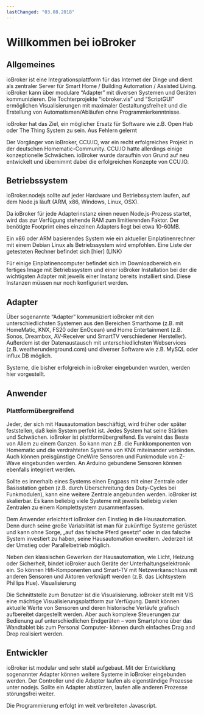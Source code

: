 ```yaml
---
lastChanged: "03.08.2018"
---
```


# Willkommen bei ioBroker

## Allgemeines

ioBroker ist eine Integrationsplattform für das Internet der Dinge und dient als zentraler Server für Smart Home / Building Automation / Assisted Living. ioBroker kann über modulare “Adapter” mit diversen Systemen und Geräten kommunizieren. Die Tochterprojekte “iobroker.vis” und “ScriptGUI” ermöglichen Visualisierungen mit maximaler Gestaltungsfreiheit und die Erstellung von Automatismen/Abläufen ohne Programmierkenntnisse.

ioBroker hat das Ziel, ein möglicher Ersatz für Software wie z.B. Open Hab oder The Thing System zu sein.
Aus Fehlern gelernt

Der Vorgänger von ioBroker, CCU.IO, war ein recht erfolgreiches Projekt in der deutschen Homematic-Community. CCU.IO hatte allerdings einige konzeptionelle Schwächen. ioBroker wurde daraufhin von Grund auf neu entwickelt und übernimmt dabei die erfolgreichen Konzepte von CCU.IO. 
 
## Betriebssystem

ioBroker.nodejs sollte auf jeder Hardware und Betriebssystem laufen, auf dem Node.js läuft (ARM, x86, Windows, Linux, OSX).

Da ioBroker für jede Adapterinstanz einen neuen Node.js-Prozess startet, wird das zur Verfügung stehende RAM zum limitierenden Faktor. Der benötigte Footprint eines einzelnen Adapters liegt bei etwa 10-60MB.

Ein x86 oder ARM basierendes System wie ein aktueller Einplatinenrechner mit einem Debian Linux als Betriebssystem wird empfohlen.
Eine Liste der getesteten Rechner befindet sich [hier] (LINK)

Für einige Einplatinencomputer befindet sich im Downloadbereich ein fertiges Image mit Betriebssystem und einer ioBroker Installation bei der die wichtigsten Adapter mit jeweils einer Instanz bereits installiert sind. Diese Instanzen müssen nur noch konfiguriert werden.

 
## Adapter

Über sogenannte “Adapter” kommuniziert ioBroker mit den unterschiedlichsten Systemen aus den Bereichen Smarthome (z.B. mit HomeMatic, KNX, FS20 oder EnOcean) und Home Entertainment (z.B. Sonos, Dreambox, AV-Receiver und SmartTV verschiedener Hersteller). Außerdem ist der Datenaustausch mit unterschiedlichsten Webservices (z.B. weatherunderground.com) und diverser Software wie z.B. MySQL oder influx.DB möglich.

Systeme, die bisher erfolgreich in ioBroker eingebunden wurden, werden hier vorgestellt.

 
## Anwender

### Plattformübergreifend

Jeder, der sich mit Hausautomation beschäftigt, wird früher oder später feststellen, daß kein System perfekt ist. Jedes System hat seine Stärken und Schwächen. ioBroker ist plattformübergreifend. Es vereint das Beste von Allem zu einem Ganzen. So kann man z.B. die Funkkomponenten von Homematic und die verdrahteten Systeme von KNX miteinander verbinden. Auch können preisgünstige OneWire Sensoren und Funkmodule von Z-Wave eingebunden werden. An Arduino gebundene Sensoren können ebenfalls integriert werden.

Sollte es innerhalb eines Systems einen Engpass mit einer Zentrale oder Basisstation geben (z.B. durch Überschreitung des Duty-Cycles bei Funkmodulen), kann eine weitere Zentrale angebunden werden. ioBroker ist skalierbar. Es kann beliebig viele Systeme mit jeweils beliebig vielen Zentralen zu einem Komplettsystem zusammenfassen.

Dem Anwender erleichtert ioBroker den Einstieg in die Hausautomation. Denn durch seine große Variabilität ist man für zukünftige Systeme gerüstet und kann ohne Sorge, „auf das falsche Pferd gesetzt“ oder in das falsche System investiert zu haben, seine Hausautomation erweitern. Jederzeit ist der Umstieg oder Parallelbetrieb möglich.

Neben den klassischen Gewerken der Hausautomation, wie Licht, Heizung oder Sicherheit, bindet ioBroker auch Geräte der Unterhaltungselektronik ein. So können Hifi-Komponenten und Smart-TV mit Netzwerkanschluss mit anderen Sensoren und Aktoren verknüpft werden (z.B. das Lichtsystem Phillips Hue).
Visualisierung

Die Schnittstelle zum Benutzer ist die Visualisierung. ioBroker stellt mit VIS eine mächtige Visualisierungsplattform zur Verfügung. Damit können aktuelle Werte von Sensoren und deren historische Verläufe grafisch aufbereitet dargestellt werden. Aber auch komplexe Steuerungen zur Bedienung auf unterschiedlichen Endgeräten – vom Smartphone über das Wandtablet bis zum Personal Computer- können durch einfaches Drag and Drop realisiert werden.

 
## Entwickler

ioBroker ist modular und sehr stabil aufgebaut. Mit der Entwicklung sogenannter Adapter können weitere Systeme in ioBroker eingebunden werden. Der Controller und die Adapter laufen als eigenständige Prozesse unter nodejs. Sollte ein Adapter abstürzen, laufen alle anderen Prozesse störungsfrei weiter.

Die Programmierung erfolgt im weit verbreiteten Javascript.
